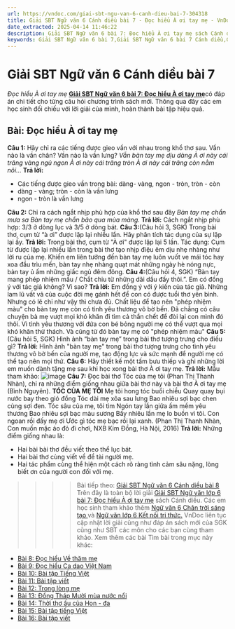 ```yaml
---
url: https://vndoc.com/giai-sbt-ngu-van-6-canh-dieu-bai-7-304318
title: Giải SBT Ngữ văn 6 Cánh diều bài 7 - Đọc hiểu À ơi tay mẹ - VnDoc.com
date_extracted: 2025-04-14 11:46:22
description: Giải SBT Ngữ văn 6 bài 7: Đọc hiểu À ơi tay mẹ sách Cánh diều được VnDoc sưu tầm và tổng hợp gồm có đáp án chi tiết cho các bạn cùng tham khảo.
keywords: Giải SBT Ngữ văn 6 bài 7,Giải SBT Ngữ văn 6 bài 7 Cánh diều,Giải sách bài tập Ngữ văn CD lớp 6,Ngữ văn lớp 6 Cánh diều,giải bài tập ngữ văn lớp 6,bài Đọc hiểu À ơi tay mẹ,soạn bài Ngữ văn 6 Cánh diều,ôn tập Ngữ văn 6
---
```


# Giải SBT Ngữ văn 6 Cánh diều bài 7
 _Đọc hiểu À ơi tay mẹ_
[**Giải SBT Ngữ văn 6 bài 7: Đọc hiểu À ơi tay mẹ**](<https://vndoc.com/giai-sbt-ngu-van-6-canh-dieu-bai-7-304318>)có đáp án chi tiết cho từng câu hỏi chương trình sách mới. Thông qua đây các em học sinh đối chiếu với lời giải của mình, hoàn thành bài tập hiệu quả.
## Bài: Đọc hiểu À ơi tay mẹ
**Câu 1:** Hãy chỉ ra các tiếng được gieo vần với nhau trong khổ thơ sau. Vần nào là vần chân? Vần nào là vần lưng?
_Vẫn bàn tay mẹ dịu dàng_
 _À ơi này cái trăng vàng ngủ ngon_
 _À ơi này cái trăng tròn_
 _À ơi này cái trăng còn nằm nôi..._
**Trả lời:**
  * Các tiếng được gieo vần trong bài: dàng- vàng, ngon - tròn, tròn - còn
  * dàng - vàng; tròn - còn là vần lưng
  * ngon - tròn là vần lưng

**Câu 2:** Chỉ ra cách ngắt nhịp phù hợp của khổ thơ sau đây
 _Bàn tay mẹ chắn mưa sa_
 _Bàn tay mẹ chắn bão qua mùa màng._
**Trả lời:**
Cách ngắt nhịp phù hợp: 3/3 ở dòng lục và 3/5 ở dòng bát.
**Câu 3:**\(Câu hỏi 3, SGK\) Trong bài thơ, cụm từ “à ơi” được lặp lại nhiều lần. Hãy phân tích tác dụng của sự lặp lại ấy.
**Trả lời:**
Trong bài thơ, cụm từ "À ơi" được lặp lại 5 lần.
Tác dụng: Cụm từ được lặp lại nhiều lần trong bài thơ tạo nhịp điệu êm dịu nhẹ nhàng như lời ru của mẹ. Khiến em liên tưởng đến bàn tay mẹ luôn vuốt ve mái tóc hay xoa đầu trìu mến, bàn tay nhẹ nhàng quạt mát những ngày hè nóng nực, bàn tay ủ ấm những giấc ngủ đêm đông.
**Câu 4:**\(Câu hỏi 4, SGK\) “Bàn tay mang phép nhiệm mầu / Chắt chiu từ những dãi dầu đấy thôi.”. Em có đồng ý với tác giả không? Vì sao?
**Trả lời:**
Em đồng ý với ý kiến của tác giả. Những lam lũ vất vả của cuộc đời mẹ gánh hết để con có được tuổi thơ yên bình. Nhưng có lẽ chỉ như vậy thì chưa đủ. Chất liệu để tạo nên "phép nhiệm màu" cho bàn tay mẹ còn có tình yêu thương vô bờ bến. Đã chẳng có câu chuyện bà mẹ vượt mọi khó khăn đi tìm cả thần chết để đòi lại con mình đó thôi. Vì tình yêu thương với đứa con bé bỏng người mẹ có thể vượt qua mọi khó khăn thử thách. Và cũng từ đó bàn tay mẹ có "phép nhiệm màu"
**Câu 5:**\(Câu hỏi 5, SGK\) Hình ảnh “bàn tay mẹ” trong bài thơ tượng trưng cho điều gì?
**Trả lời:**
Hình ảnh "bàn tay mẹ" trong bài thơ tượng trưng cho tình yêu thương vô bờ bến của người mẹ, tạo động lực và sức mạnh để người mẹ có thể tạo nên mọi thứ.
**Câu 6:** Hãy thiết kế một tấm bưu thiếp và ghi những lời em muốn dành tặng mẹ sau khi học xong bài thơ À ơi tay mẹ.
**Trả lời:** Mẫu tham khảo:
![image](https://i.vdoc.vn/data/image/2023/09/06/screenshot-5-155.png)
**Câu 7:** Đọc bài thơ Tóc của mẹ tôi \(Phan Thị Thanh Nhàn\), chỉ ra những điểm giống nhau giữa bài thơ này và bài thơ À ơi tay mẹ \(Bình Nguyên\).
**TÓC CỦA MẸ TÔI**
Mẹ tôi hong tóc buổi chiều
Quay quay bụi nước bay theo gió đồng
Tóc dài mẹ xõa sau lưng
Bao nhiêu sợi bạc chen cùng sợi đen.
Tóc sâu của mẹ, tôi tìm
Ngón tay lần giữa ấm mềm yêu thương
Bao nhiêu sợi bạc màu sương
Bấy nhiêu lần mẹ lo buồn vì tôi.
Con ngoan rồi đấy mẹ ơi
Ước gì tóc mẹ bạc rồi lại xanh.
\(Phan Thị Thanh Nhàn, Con muốn mặc áo đỏ đi chơi, NXB Kim Đồng, Hà Nội, 2016\)
**Trả lời:**
Những điểm giống nhau là:
  * Hai bài bài thơ đều viết theo thể lục bát.
  * Hai bài thơ cùng viết về đề tài người mẹ.
  * Hai tác phẩm cùng thể hiện một cách rõ ràng tình cảm sâu nặng, lòng biết ơn của người con đối với mẹ.

>>>> Bài tiếp theo: [Giải SBT Ngữ văn 6 Cánh diều bài 8](<https://vndoc.com/giai-sbt-ngu-van-6-canh-dieu-bai-8-304319>)
Trên đây là toàn bộ lời giải [Giải SBT Ngữ văn lớp 6 bài 7: Đọc hiểu À ơi tay mẹ](<https://vndoc.com/giai-sbt-ngu-van-6-canh-dieu-bai-7-304318>) sách Cánh diều. Các em học sinh tham khảo thêm [Ngữ văn 6 Chân trời sáng tạo ](<https://vndoc.com/ngu-van-6-sach-chan-troi-sang-tao>)và [Ngữ văn lớp 6 Kết nối tri thức.](<https://vndoc.com/mon-ngu-van-lop6>) VnDoc liên tục cập nhật lời giải cũng như đáp án sách mới của SGK cũng như SBT các môn cho các bạn cùng tham khảo.
Xem thêm các bài Tìm bài trong mục này khác:
  * [Bài 8: Đọc hiểu Về thăm mẹ](</giai-sbt-ngu-van-6-canh-dieu-bai-8-304319>)
  * [Bài 9: Đọc hiểu Ca dao Việt Nam](</giai-sbt-ngu-van-6-canh-dieu-bai-9-304320>)
  * [Bài 10: Bài tập Tiếng Việt](</giai-sbt-ngu-van-6-canh-dieu-bai-10-304329>)
  * [Bài 11: Bài tập viết](</giai-sbt-ngu-van-6-canh-dieu-bai-11-304361>)
  * [Bài 12: Trong lòng mẹ](</giai-sbt-ngu-van-6-canh-dieu-bai-12-304362>)
  * [Bài 13: Đồng Tháp Mười mùa nước nổi](</giai-sbt-ngu-van-6-canh-dieu-bai-13-304365>)
  * [Bài 14: Thời thơ ấu của Hon - đa](</giai-sbt-ngu-van-6-canh-dieu-bai-14-304367>)
  * [Bài 15: Bài tập tiếng Việt](</giai-sbt-ngu-van-6-canh-dieu-bai-15-304369>)
  * [Bài 16: Bài tập viết](</giai-sbt-ngu-van-6-canh-dieu-bai-16-304371>)

